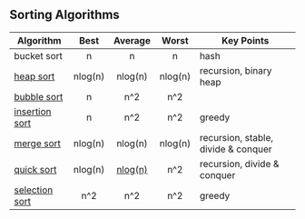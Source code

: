 ## Sorting Algorithms

Algorithm | Best | Average | Worst | Key Points
----------|:------:|:---------:|:-------:|------------
bucket sort | n | n | n | hash
[heap sort](./heap_sort.py) | nlog(n) | nlog(n) | nlog(n) | recursion, binary heap
[bubble sort](./bubble_sort.py) | n | n^2 | n^2 | 
[insertion sort](./insertion_sort.py) | n | n^2| n^2 | greedy
[merge sort](./mergeSort.py) | nlog(n) | nlog(n) | nlog(n) | recursion, stable, divide & conquer
[quick sort](./quickSort.py) | nlog(n) | [nlog(n)](./520471114.jpg) | n^2 | recursion, divide & conquer
[selection sort](./selection_sort.py) | n^2 | n^2 | n^2 | greedy
